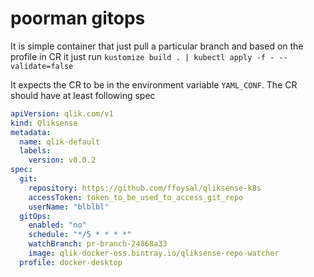 # poorman gitops

It is simple container that just pull a particular branch and based on the profile in CR it just run `kustomize build . | kubectl apply -f - --validate=false`

It expects the CR to be in the environment variable `YAML_CONF`. The CR should have at least following spec

```yaml
apiVersion: qlik.com/v1
kind: Qliksense
metadata:
  name: qlik-default
  labels:
    version: v0.0.2
spec:
  git:
    repository: https://github.com/ffoysal/qliksense-k8s
    accessToken: token_to_be_used_to_access_git_repo
    userName: "blblbl"
  gitOps:
    enabled: "no"
    schedule: "*/5 * * * *"
    watchBranch: pr-branch-24868a33
    image: qlik-docker-oss.bintray.io/qliksense-repo-watcher
  profile: docker-desktop
  ```
  